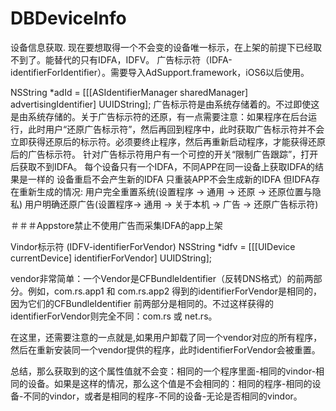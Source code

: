 # DBDeviceInfo
设备信息获取.
现在要想取得一个不会变的设备唯一标示，在上架的前提下已经取不到了。能替代的只有IDFA，IDFV。
广告标示符（IDFA-identifierForIdentifier）。需要导入AdSupport.framework，iOS6以后使用。

NSString *adId = [[[ASIdentifierManager sharedManager] advertisingIdentifier] UUIDString];
广告标示符是由系统存储着的。不过即使这是由系统存储的。关于广告标示符的还原，有一点需要注意：如果程序在后台运行，此时用户“还原广告标示符”，然后再回到程序中，此时获取广告标示符并不会立即获得还原后的标示符。必须要终止程序，然后再重新启动程序，才能获得还原后的广告标示符。
针对广告标示符用户有一个可控的开关“限制广告跟踪”，打开后获取不到IDFA。
每个设备只有一个IDFA，不同APP在同一设备上获取IDFA的结果是一样的
设备重启不会产生新的IDFA
只重装APP不会生成新的IDFA
但IDFA存在重新生成的情况:
用户完全重置系统(设置程序 -> 通用 -> 还原 -> 还原位置与隐私)
用户明确还原广告(设置程序-> 通用 -> 关于本机 -> 广告 -> 还原广告标示符)

＃＃＃Appstore禁止不使用广告而采集IDFA的app上架

Vindor标示符 (IDFV-identifierForVendor)
NSString *idfv = [[[UIDevice currentDevice] identifierForVendor] UUIDString];

vendor非常简单：一个Vendor是CFBundleIdentifier（反转DNS格式）的前两部分。例如，com.rs.app1 和 com.rs.app2 得到的identifierForVendor是相同的，因为它们的CFBundleIdentifier 前两部分是相同的。不过这样获得的identifierForVendor则完全不同：com.rs 或 net.rs。

在这里，还需要注意的一点就是,如果用户卸载了同一个vendor对应的所有程序，然后在重新安装同一个vendor提供的程序，此时identifierForVendor会被重置。

总结，那么获取到的这个属性值就不会变：相同的一个程序里面-相同的vindor-相同的设备。如果是这样的情况，那么这个值是不会相同的：相同的程序-相同的设备-不同的vindor，或者是相同的程序-不同的设备-无论是否相同的vindor。


